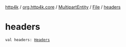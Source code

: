 [http4k](../../../index.md) / [org.http4k.core](../../index.md) / [MultipartEntity](../index.md) / [File](index.md) / [headers](./headers.md)

# headers

`val headers: `[`Headers`](../../-headers.md)